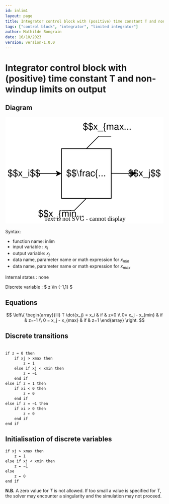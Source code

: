```yaml
---
id: inlim1
layout: page
title: Integrator control block with (positive) time constant T and non-windup limits on output
tags: ["control block", "integrator", "limited integrator"]
author: Mathilde Bongrain
date: 16/10/2023
version: version-1.0.0
---
```


# Integrator control block with (positive) time constant T and non-windup limits on output

## Diagram

![integrator diagram](limitedIntegrator.svg)

Syntax:  

- function name: inlim
- input variable : $x_i$
- output variable: $x_j$
- data name, parameter name or math expression for $x_{min}$
- data name, parameter name or math expression for $x_{max}$

Internal states : none

Discrete variable : $ z \in \{-1,1\} $

## Equations

$$
 \left\{
    \begin{array}{lll}
         T \dot{x_j} = x_i & if & z=0 \\
        0= x_j - x_{min} & if & z=-1 \\
        0 = x_j - x_{max} & if & z=1
    \end{array}
\right.
$$

## Discrete transitions

```

if z = 0 then
    if xj > xmax then
        z ← 1
    else if xj < xmin then
        z ← −1
    end if
else if z = 1 then
    if xi < 0 then
        z ← 0
    end if
else if z = −1 then
    if xi > 0 then
        z ← 0
    end if
end if
```

## Initialisation of discrete variables

```
if xj > xmax then
    z ← 1
else if xj < xmin then
    z ← −1
else
    z ← 0
end if
```

**N.B.** A zero value for $T$ is not allowed. If too small a value is specified for $T$, the solver may encounter a singularity and the simulation may not proceed.